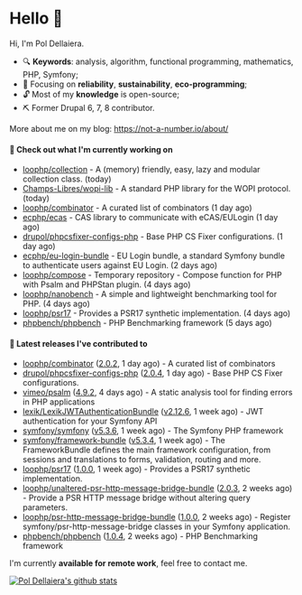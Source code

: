 # Hello 👋

Hi, I'm Pol Dellaiera.

- 🔍 **Keywords**: analysis, algorithm, functional programming, mathematics, PHP, Symfony;
- 🎯 Focusing on **reliability**, **sustainability**, **eco-programming**;
- 🔓 Most of my **knowledge** is open-source;
- ⛏️ Former Drupal 6, 7, 8 contributor.

More about me on my blog: https://not-a-number.io/about/

#### 👷 Check out what I'm currently working on

- [loophp/collection](https://github.com/loophp/collection) - A (memory) friendly, easy, lazy and modular collection class. (today)
- [Champs-Libres/wopi-lib](https://github.com/Champs-Libres/wopi-lib) - A standard PHP library for the WOPI protocol. (today)
- [loophp/combinator](https://github.com/loophp/combinator) - A curated list of combinators (1 day ago)
- [ecphp/ecas](https://github.com/ecphp/ecas) - CAS library to communicate with eCAS/EULogin (1 day ago)
- [drupol/phpcsfixer-configs-php](https://github.com/drupol/phpcsfixer-configs-php) - Base PHP CS Fixer configurations. (1 day ago)
- [ecphp/eu-login-bundle](https://github.com/ecphp/eu-login-bundle) - EU Login bundle, a standard Symfony bundle to authenticate users against EU Login. (2 days ago)
- [loophp/compose](https://github.com/loophp/compose) - Temporary repository - Compose function for PHP with Psalm and PHPStan plugin. (4 days ago)
- [loophp/nanobench](https://github.com/loophp/nanobench) - A simple and lightweight benchmarking tool for PHP. (4 days ago)
- [loophp/psr17](https://github.com/loophp/psr17) - Provides a PSR17 synthetic implementation. (4 days ago)
- [phpbench/phpbench](https://github.com/phpbench/phpbench) - PHP Benchmarking framework (5 days ago)

#### 🔭 Latest releases I've contributed to

- [loophp/combinator](https://github.com/loophp/combinator) ([2.0.2](https://github.com/loophp/combinator/releases/tag/2.0.2), 1 day ago) - A curated list of combinators
- [drupol/phpcsfixer-configs-php](https://github.com/drupol/phpcsfixer-configs-php) ([2.0.4](https://github.com/drupol/phpcsfixer-configs-php/releases/tag/2.0.4), 1 day ago) - Base PHP CS Fixer configurations.
- [vimeo/psalm](https://github.com/vimeo/psalm) ([4.9.2](https://github.com/vimeo/psalm/releases/tag/4.9.2), 4 days ago) - A static analysis tool for finding errors in PHP applications
- [lexik/LexikJWTAuthenticationBundle](https://github.com/lexik/LexikJWTAuthenticationBundle) ([v2.12.6](https://github.com/lexik/LexikJWTAuthenticationBundle/releases/tag/v2.12.6), 1 week ago) - JWT authentication for your Symfony API
- [symfony/symfony](https://github.com/symfony/symfony) ([v5.3.6](https://github.com/symfony/symfony/releases/tag/v5.3.6), 1 week ago) - The Symfony PHP framework
- [symfony/framework-bundle](https://github.com/symfony/framework-bundle) ([v5.3.4](https://github.com/symfony/framework-bundle/releases/tag/v5.3.4), 1 week ago) - The FrameworkBundle defines the main framework configuration, from sessions and translations to forms, validation, routing and more.
- [loophp/psr17](https://github.com/loophp/psr17) ([1.0.0](https://github.com/loophp/psr17/releases/tag/1.0.0), 1 week ago) - Provides a PSR17 synthetic implementation.
- [loophp/unaltered-psr-http-message-bridge-bundle](https://github.com/loophp/unaltered-psr-http-message-bridge-bundle) ([2.0.3](https://github.com/loophp/unaltered-psr-http-message-bridge-bundle/releases/tag/2.0.3), 2 weeks ago) - Provide a PSR HTTP message bridge without altering query parameters.
- [loophp/psr-http-message-bridge-bundle](https://github.com/loophp/psr-http-message-bridge-bundle) ([1.0.0](https://github.com/loophp/psr-http-message-bridge-bundle/releases/tag/1.0.0), 2 weeks ago) - Register symfony/psr-http-message-bridge classes in your Symfony application.
- [phpbench/phpbench](https://github.com/phpbench/phpbench) ([1.0.4](https://github.com/phpbench/phpbench/releases/tag/1.0.4), 2 weeks ago) - PHP Benchmarking framework

I'm currently **available for remote work**, feel free to contact me.

[![Pol Dellaiera's github stats](https://github-readme-stats.vercel.app/api?username=drupol&count_private=true&show_icons=true)](https://github.com/drupol)
